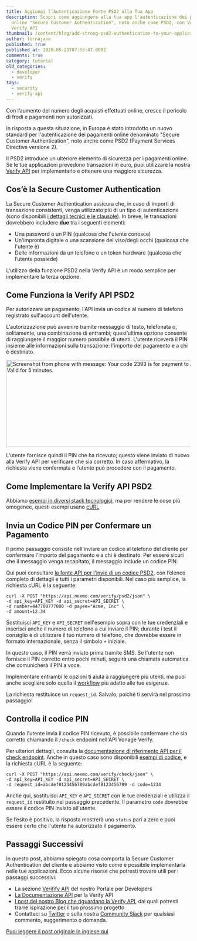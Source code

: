 ```yaml
---
title: Aggiungi l’Autenticazione Forte PSD2 alla Tua App
description: Scopri come aggiungere alla tua app l'autenticazione dei pagamenti
  online "Secure Customer Authentication", noto anche come PSD2, con Vonage
  Verify API
thumbnail: /content/blog/add-strong-psd2-authentication-to-your-application/Blog_Strong-Customer-Authentication_1200x600-2.png
author: lornajane
published: true
published_at: 2020-06-23T07:53:47.000Z
comments: true
category: tutorial
old_categories:
  - developer
  - verify
tags:
  - security
  - verify-api
---
```


Con l’aumento del numero degli acquisti effettuati online, cresce il pericolo di frodi e pagamenti non autorizzati.

In risposta a questa situazione, in Europa è stato introdotto un nuovo standard per l'autenticazione dei pagamenti online denominato "Secure Customer Authentication", noto anche come PSD2 (Payment Services Directive versione 2).

Il PSD2 introduce un ulteriore elemento di sicurezza per i pagamenti online. Se le tue applicazioni prevedono transazioni in euro, puoi utilizzare la nostra [Verify API](https://developer.nexmo.com/verify/overview) per implementarlo e ottenere una maggiore sicurezza.

## Cos’è la Secure Customer Authentication

La Secure Customer Authentication assicura che, in caso di importi di transazione consistenti, venga utilizzato più di un tipo di autenticazione (sono disponibili [i dettagli tecnici e le clausole](https://eur-lex.europa.eu/legal-content/EN/TXT/?uri=uriserv:OJ.L_.2018.069.01.0023.01.ENG&toc=OJ:L:2018:069:TOC)). In breve, le transazioni dovrebbero includere **due** tra i seguenti elementi:

- Una password o un PIN (qualcosa che l'utente conosce)
- Un'impronta digitale o una scansione del viso/degli occhi (qualcosa che l'utente è)
- Delle informazioni da un telefono o un token hardware (qualcosa che l’utente possiede)

L'utilizzo della funzione PSD2 nella Verify API è un modo semplice per implementare la terza opzione.

## Come Funziona la Verify API PSD2

Per autorizzare un pagamento, l'API invia un codice al numero di telefono registrato sull'account dell'utente.

L'autorizzazione può avvenire tramite messaggio di testo, telefonata o, solitamente, una combinazione di entrambi; quest’ultima opzione consente di raggiungere il maggior numero possibile di utenti. L'utente riceverà il PIN insieme alle informazioni sulla transazione: l'importo del pagamento e a chi è destinato.

<img src="https://www.nexmo.com/wp-content/uploads/2020/06/sms_shot.png" alt="Screenshot from phone with message: Your code 2393 is for payment to Acme Inc. in the amount of 12.34€. Valid for 5 minutes." width="760" height="236" class="aligncenter size-full wp-image-32727" />

L'utente fornisce quindi il PIN che ha ricevuto; questo viene inviato di nuovo alla Verify API per verificare che sia corretto. In caso affermativo, la richiesta viene confermata e l’utente può  procedere con il pagamento.

## Come Implementare la Verify API PSD2

Abbiamo [esempi in diversi stack tecnologici](https://developer.nexmo.com/verify/code-snippets/send-verify-psd2-request), ma per rendere le cose più omogenee, questi esempi usano [cURL](https://curl.haxx.se).

<sign-up></sign-up>

## Invia un Codice PIN per Confermare un Pagamento

Il primo passaggio consiste nell'inviare un codice al telefono del cliente per confermare l'importo del pagamento e a chi è destinato. Per essere sicuri che il messaggio venga recapitato, il messaggio include un codice PIN.

Qui puoi consultare [la fonte API per l'invio di un codice PSD2](https://developer.nexmo.com/api/verify#verifyRequestWithPSD2), con l’elenco completo di dettagli e tutti i parametri disponibili. Nel caso più semplice, la richiesta cURL è la seguente:

```
curl -X POST "https://api.nexmo.com/verify/psd2/json" \
-d api_key=API_KEY -d api_secret=API_SECRET \
-d number=447700777000 -d payee="Acme, Inc" \
-d amount=12.34
```

Sostituisci `API_KEY` e `API_SECRET` nell'esempio sopra con le tue credenziali e inserisci anche il numero di telefono a cui inviare il PIN; durante i test il consiglio è di utilizzare il tuo numero di telefono, che dovrebbe essere in formato internazionale, senza il simbolo `+` iniziale.

In questo caso, il PIN verrà inviato prima tramite SMS. Se l'utente non fornisce il PIN corretto entro pochi minuti, seguirà una chiamata automatica che comunicherà il PIN a voce.

Implementare entrambi le opzioni ti aiuta a raggiungere più utenti, ma puoi anche scegliere solo quella il [workflow](https://developer.nexmo.com/verify/guides/workflows-and-events) più adatto alle tue esigenze.

La richiesta restituisce un `request_id`. Salvalo, poiché ti servirà nel prossimo passaggio!

## Controlla il codice PIN

Quando l'utente invia il codice PIN ricevuto, è possibile confermare che sia corretto chiamando il `/check` endpoint nell'API Vonage Verify.

Per ulteriori dettagli, consulta la [documentazione di riferimento API per il check endpoint](https://developer.nexmo.com/api/verify#verifyCheck). Anche in questo caso sono disponibili [esempi di codice](https://developer.nexmo.com/verify/code-snippets/check-verify-request), e la richiesta cURL è la seguente:

```
curl -X POST "https://api.nexmo.com/verify/check/json" \
-d api_key=API_KEY -d api_secret=API_SECRET \
-d request_id=abcdef0123456789abcdef0123456789 -d code=1234
```

Anche qui, sostituisci `API_KEY` e `API_SECRET` con le tue credenziali e utilizza il `request_id` restituito nel passaggio precedente. Il parametro `code` dovrebbe essere il codice PIN inviato all'utente.

Se l’esito è positivo, la risposta mostrerà uno `status` pari a zero e puoi essere certo che l'utente ha autorizzato il pagamento.

## Passaggi Successivi

In questo post, abbiamo spiegato cosa comporta la Secure Customer Authentication del cliente e abbiamo visto come è possibile implementarla nelle tue applicazioni. Ecco alcune risorse che potresti trovare utili per i passaggi successivi:

  - La sezione [Verifify API](https://developer.nexmo.com/verify) del nostro Portale per Developers
  - [La Documentazione API](https://developer.nexmo.com/api/verify) per la Verify API
  - [I post del nostro Blog che riguardano la Verify API](https://www.nexmo.com/blog/tag/verify), dai quali potresti trarre ispirazione per il tuo prossimo progetto
  - Contattaci su [Twitter](https://twitter.com/VonageDev) o sulla nostra [Community Slack](https://developer.nexmo.com/community/slack) per qualsiasi commento, suggerimento o domanda.

[Puoi leggere il post originale in inglese qui](https://www.nexmo.com/blog/2020/06/23/add-strong-psd2-authentication-to-your-application)
